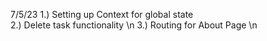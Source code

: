 7/5/23
1.) Setting up Context for global state  <br>
2.) Delete task functionality \n
3.) Routing for About Page \n
